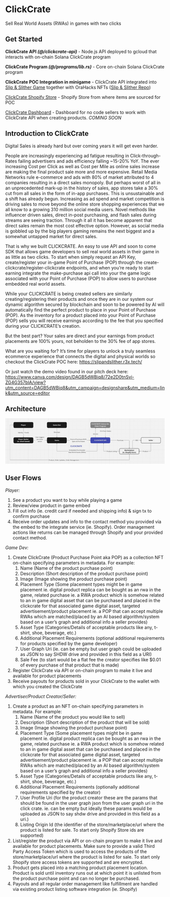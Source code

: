 # ClickCrate

Sell Real World Assets (RWAs) in games with two clicks



## Get Started

**ClickCrate API _(@/clickcrate-api)_** - Node.js API deployed to gcloud that interacts with on-chain Solana ClickCrate program

**ClickCrate Program _(@/programs/lib.rs)_** - Core on-chain Solana ClickCrate program

**ClickCrate POC Integration in minigame** - ClickCrate API integrated into [Slip & Slither Game](https://slipandslither.r3x.tech/) together with OraHacks NFTs ([Slip & Slither Repo](https://github.com/r3x-tech/slip-and-slither))

[ClickCrate Shopify Store](https://c77256-c7.myshopify.com/) - Shopify Store from where items are sourced for POC

[ClickCrate Dashboard](https://github.com/r3x-tech/clickcrate-dashboard) - Dashboard for no code sellers to work with ClickCrate API when creating products. *COMING SOON*




## Introduction to ClickCrate

Digital Sales is already hard but over coming years it will get even harder.

People are increasingly experiencing ad fatigue resulting in Click-through-Rates failing advertisers and ads efficiency falling ~15-20% YoY. The ever increasing Cost per Click as well as Cost per Mile as online sales increase are making the final product sale more and more expensive. Retail Media Networks rule e-commerce and ads with 80% of market attributed to 4 companies resulting in a direct sales monopoly. But perhaps worst of all in an unprecedented mark-up in the history of sales, app stores take a 30% cut from all sales in the form of in-app purchases. This is unsustainable and a shift has already begun. Increasing as ad spend and market competition is driving sales to move beyond the online store shopping experiences that we all know to a growing 310 million social media users. Novel methods like influencer
driven sales, direct in-post purchasing, and flash sales during streams are seeing traction. Through it all it has become apparent that direct sales remain the most cost effective option. However, as social media is gobbled up by the big players gaming remains the next biggest and a somewhat untapped market for direct sales.

That is why we built CLICKCRATE. An easy to use API and soon to come SDK that allows game developers to sell real world assets in their game in as little as two clicks. To start when simply request an API Key, create/register your in-game Point of Purchase (POP) through the create-clickcrate/register-clickcrate endpoints, and when you’re ready to start earning integrate the make-purchase api call into your the game logic associated with your Point of Purchase (POP) to allow users to purchase embedded real world assets.

While your CLICKCRATE is being created sellers are similarly creating/registering their products and once they are in our system our dynamic algorithm secured by blockchain and soon to be powered by AI will automatically find the perfect product to place in your Point of Purchase (POP). As the inventory for a product placed into your Point of Purchase (POP) sells you will receive earnings according to the fee that you specified during your CLICKCRATE’s creation.

But the best part? Your sales are direct and your earnings from product placements are 100% yours, not beholden to the 30% fee of app stores.

What are you waiting for? It’s time for players to unlock a truly seamless ecommerce experience that connects the digital and physical worlds so checkout the ClickCrate POC here: https://slipandslither.r3x.tech/

Or just watch the demo video found in our pitch deck here:
https://www.canva.com/design/DAGB5dWBiq8/72e2D0tnSvi-ZG4G357blA/view?utm_content=DAGB5dWBiq8&utm_campaign=designshare&utm_medium=link&utm_source=editor

## Architecture

![Image Alt Text](assets/architecture.jpeg)

## User Flows


*Player:*
1. See a product you want to buy while playing a game 
2. Review/view product in game embed
3. Fill out info (ie. credit card if needed and shipping info) & sign tx to confirm purchase
4. Receive order updates and info to the contact method you provided via the embed to the integrate service (ie. Shopify). Order management actions like returns can be managed through Shopify and your provided contact method.


*Game Dev:*
1. Create ClickCrate (Product Purchase Point aka POP) as a collection NFT on-chain specifying parameters in metadata. For example:
    1. Name (Name of the product purchase point)
    2. Description (Short description of the product purchase point)
    3. Image (Image showing the product purchase point)
    4. Placement Type (Some placement types might be in game placement ie. digital product replica can be bought as an rwa in the game, related purchase ie. a RWA product which is somehow related to an in game digital asset that can be purchased and placed in the clickcrate for that associated game digital asset, targeted advertisement/product placement ie. a POP that can accept multiple RWAs which are matched/placed by an AI based algorithm/system based on a user’s graph and additional info a seller provides) 
    5. Asset Type (Categories/Details of acceptable products like any, t-shirt, shoe, beverage, etc.)
    6. Additional Placement Requirements (optional additional requirements for products specified by the game developer)
    7. User Graph Uri (ie. can be empty but user graph could be uploaded as JSON to say SHDW drive and provided in this field as a URI)
    8. Sale Fee (to start would be a flat fee the creator specifies like $0.01 of every purchase of that product that is made)
2. Register ClickCrate via API or on-chain program to make it live and available for product placements
3. Receive payouts for products sold in your ClickCrate to the wallet with which you created the ClickCrate 


 *Advertiser/Product Creator/Seller:*
1. Create a product as an NFT on-chain specifying parameters in metadata. For example: 
    1. Name (Name of the product you would like to sell)
    2. Description (Short description of the product that will be sold)
    3. Image (Image showing the product purchase point)
    4. Placement Type (Some placement types might be in game placement ie. digital product replica can be bought as an rwa in the game, related purchase ie. a RWA product which is somehow related to an in game digital asset that can be purchased and placed in the clickcrate for that associated game digital asset, targeted advertisement/product placement ie. a POP that can accept multiple RWAs which are matched/placed by an AI based algorithm/system based on a user’s graph and additional info a seller provides) 
    5. Asset Type (Categories/Details of acceptable products like any, t-shirt, shoe, beverage, etc.)
    6. Additional Placement Requirements (optionally additional requirements specified by the creator)
    7. User Profile Uri (for the product creator these are the params that should be found in the user graph json from the user graph uri in the click crate. ie. can be empty but ideally these params would be uploaded as JSON to say shdw drive and provided in this field as a uri.)
    8. Listing Origin Id (the identifier of the store/marketplace/url where the product is listed for sale. To start only Shopify Store ids are supported)
2. List/register the product via API or on-chain program to make it live and available for product placements. Make sure to provide a valid Third Party Access Token which is used to access the products of the store/marketplace/url where the product is listed for sale. To start only Shopify store access tokens are supported and are encrypted.
3. Product gets placed into a matching product placement location. Product is sold until inventory runs out at which point it is unlisted from the product purchase point and can no longer be purchased.
4. Payouts and all regular order management like fulfillment are handled via existing product listing software integration (ie. Shopify)
